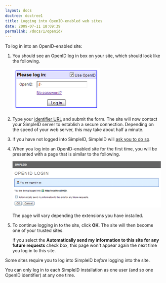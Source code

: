 ```yaml
---
layout: docs
doctree: doctree1
title: Logging into OpenID-enabled web sites
date: 2009-07-11 18:09:39
permalink: /docs/1/openid/
---
```


To log in into an OpenID-enabled site:

1. You should see an OpenID log in box on your site, which should look like the following.

    ![OpenID login box](/assets/files/openid-login-box.png)

2. Type your [identifier URL](/docs/1/identity) and submit the form.  The site will now contact your SimpleID server to establish a secure connection.  Depending on the speed of your web server, this may take about half a minute.

3. If you have not logged into SimpleID, SimpleID will [ask you to do so](/docs/1/login).

4. When you log into an OpenID-enabled site for the first time, you will be presented with a page that is similar to the following.

    ![Site login page](/assets/files/rp.png)

    The page will vary depending the extensions you have installed.

5. To continue logging in to the site, click **OK**.  The site will then become one of your trusted sites.

    If you select the **Automatically send my information to this site for any future requests** check box, this page won't appear again the next time you log in to this site.

<div class="note">

Some sites require you to log into SimpleID *before* logging into the site.

</div>

<div class="note warning">You can only log in to each SimpleID installation as one user (and so one OpenID identifier) at any one time.</div>